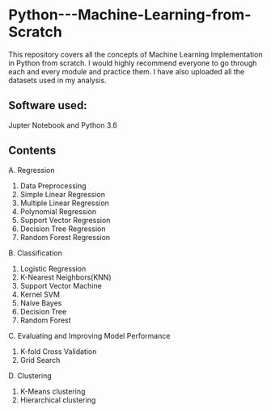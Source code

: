 # Python---Machine-Learning-from-Scratch
This repository covers all the concepts of Machine Learning Implementation in Python from scratch. I would highly recommend everyone to go through each and every module and practice them. I have also uploaded all the datasets used in my analysis.

## Software used:
Jupter Notebook and Python 3.6

## Contents 
A.  Regression

1. Data Preprocessing
2. Simple Linear Regression
3. Multiple Linear Regression
4. Polynomial Regression
5. Support Vector Regression
6. Decision Tree Regression
7. Random Forest Regression

B.  Classification

1. Logistic Regression
2. K-Nearest Neighbors(KNN)
3. Support Vector Machine
4. Kernel SVM
5. Naive Bayes
6. Decision Tree
7. Random Forest

C. Evaluating and Improving Model Performance

1. K-fold Cross Validation
2. Grid Search

D. Clustering

1. K-Means clustering
2. Hierarchical clustering
